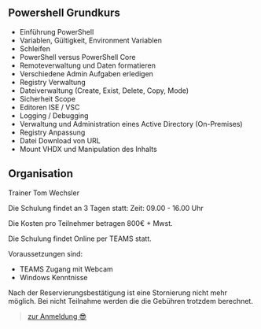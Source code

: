 ## Powershell Grundkurs

- Einführung PowerShell
- Variablen, Gültigkeit, Environment Variablen
- Schleifen
- PowerShell versus PowerShell Core
- Remoteverwaltung und Daten formatieren
- Verschiedene Admin Aufgaben erledigen
- Registry Verwaltung
- Dateiverwaltung (Create, Exist, Delete, Copy, Mode)
- Sicherheit Scope
- Editoren ISE / VSC 
- Logging / Debugging
- Verwaltung und Administration eines Active Directory (On-Premises)
- Registry Anpassung
- Datei Download von URL
- Mount VHDX und Manipulation des Inhalts

## Organisation
Trainer Tom Wechsler 

Die Schulung findet an 3 Tagen statt:
Zeit: 09.00 - 16.00 Uhr

Die Kosten pro Teilnehmer betragen 800€ + Mwst. 

Die Schulung findet Online per TEAMS statt.

Voraussetzungen sind:
- TEAMS Zugang mit Webcam
- Windows Kenntnisse

Nach der Reservierungsbestätigung ist eine Stornierung nicht mehr möglich. Bei nicht Teilnahme
werden die die Gebühren trotzdem berechnet.

>[zur Anmeldung 😎](https://github.com/glshnu/schulungen/blob/main/termineanmeldungen.md)

